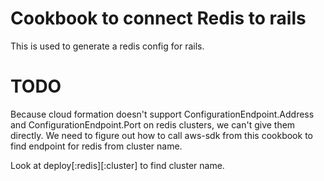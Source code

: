 Cookbook to connect Redis to rails
==================================

This is used to generate a redis config for rails.

TODO
====
Because cloud formation doesn't support ConfigurationEndpoint.Address
and ConfigurationEndpoint.Port on redis clusters, we can't give them
directly. We need to figure out how to call aws-sdk from this cookbook
to find endpoint for redis from cluster name.

Look at deploy[:redis][:cluster] to find cluster name.
